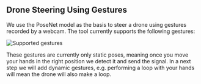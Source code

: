 ## Drone Steering Using Gestures

We use the PoseNet model as the basis to steer a drone using gestures recorded by a webcam. The tool currently supports the following gestures:

![Supported gestures](https://drone-steering.azurewebsites.net/images/summary.png)

These gestures are currently only static poses, meaning once you move your hands in the right position we detect it and send the signal. In a next step we will add dynamic gestures, e.g. performing a loop with your hands will mean the drone will also make a loop.